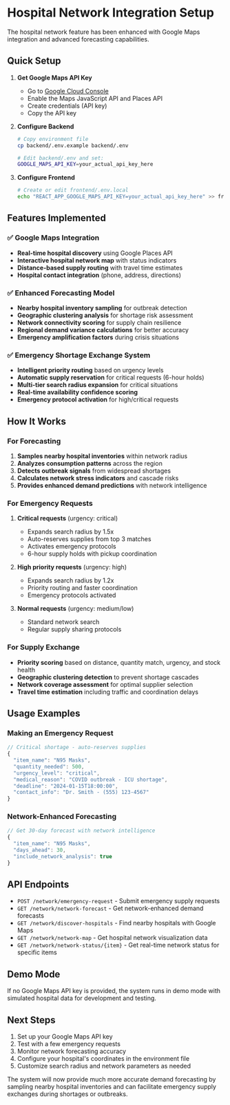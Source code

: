 # Hospital Network Integration Setup

The hospital network feature has been enhanced with Google Maps integration and advanced forecasting capabilities.

## Quick Setup

1. **Get Google Maps API Key**
   - Go to [Google Cloud Console](https://console.cloud.google.com)
   - Enable the Maps JavaScript API and Places API
   - Create credentials (API key)
   - Copy the API key

2. **Configure Backend**
   ```bash
   # Copy environment file
   cp backend/.env.example backend/.env

   # Edit backend/.env and set:
   GOOGLE_MAPS_API_KEY=your_actual_api_key_here
   ```

3. **Configure Frontend**
   ```bash
   # Create or edit frontend/.env.local
   echo "REACT_APP_GOOGLE_MAPS_API_KEY=your_actual_api_key_here" >> frontend/.env.local
   ```

## Features Implemented

### ✅ Google Maps Integration
- **Real-time hospital discovery** using Google Places API
- **Interactive hospital network map** with status indicators
- **Distance-based supply routing** with travel time estimates
- **Hospital contact integration** (phone, address, directions)

### ✅ Enhanced Forecasting Model
- **Nearby hospital inventory sampling** for outbreak detection
- **Geographic clustering analysis** for shortage risk assessment
- **Network connectivity scoring** for supply chain resilience
- **Regional demand variance calculations** for better accuracy
- **Emergency amplification factors** during crisis situations

### ✅ Emergency Shortage Exchange System
- **Intelligent priority routing** based on urgency levels
- **Automatic supply reservation** for critical requests (6-hour holds)
- **Multi-tier search radius expansion** for critical situations
- **Real-time availability confidence scoring**
- **Emergency protocol activation** for high/critical requests

## How It Works

### For Forecasting
1. **Samples nearby hospital inventories** within network radius
2. **Analyzes consumption patterns** across the region
3. **Detects outbreak signals** from widespread shortages
4. **Calculates network stress indicators** and cascade risks
5. **Provides enhanced demand predictions** with network intelligence

### For Emergency Requests
1. **Critical requests** (urgency: critical)
   - Expands search radius by 1.5x
   - Auto-reserves supplies from top 3 matches
   - Activates emergency protocols
   - 6-hour supply holds with pickup coordination

2. **High priority requests** (urgency: high)
   - Expands search radius by 1.2x
   - Priority routing and faster coordination
   - Emergency protocols activated

3. **Normal requests** (urgency: medium/low)
   - Standard network search
   - Regular supply sharing protocols

### For Supply Exchange
- **Priority scoring** based on distance, quantity match, urgency, and stock health
- **Geographic clustering detection** to prevent shortage cascades
- **Network coverage assessment** for optimal supplier selection
- **Travel time estimation** including traffic and coordination delays

## Usage Examples

### Making an Emergency Request
```javascript
// Critical shortage - auto-reserves supplies
{
  "item_name": "N95 Masks",
  "quantity_needed": 500,
  "urgency_level": "critical",
  "medical_reason": "COVID outbreak - ICU shortage",
  "deadline": "2024-01-15T18:00:00",
  "contact_info": "Dr. Smith - (555) 123-4567"
}
```

### Network-Enhanced Forecasting
```javascript
// Get 30-day forecast with network intelligence
{
  "item_name": "N95 Masks",
  "days_ahead": 30,
  "include_network_analysis": true
}
```

## API Endpoints

- `POST /network/emergency-request` - Submit emergency supply requests
- `GET /network/network-forecast` - Get network-enhanced demand forecasts
- `GET /network/discover-hospitals` - Find nearby hospitals with Google Maps
- `GET /network/network-map` - Get hospital network visualization data
- `GET /network/network-status/{item}` - Get real-time network status for specific items

## Demo Mode
If no Google Maps API key is provided, the system runs in demo mode with simulated hospital data for development and testing.

## Next Steps
1. Set up your Google Maps API key
2. Test with a few emergency requests
3. Monitor network forecasting accuracy
4. Configure your hospital's coordinates in the environment file
5. Customize search radius and network parameters as needed

The system will now provide much more accurate demand forecasting by sampling nearby hospital inventories and can facilitate emergency supply exchanges during shortages or outbreaks.